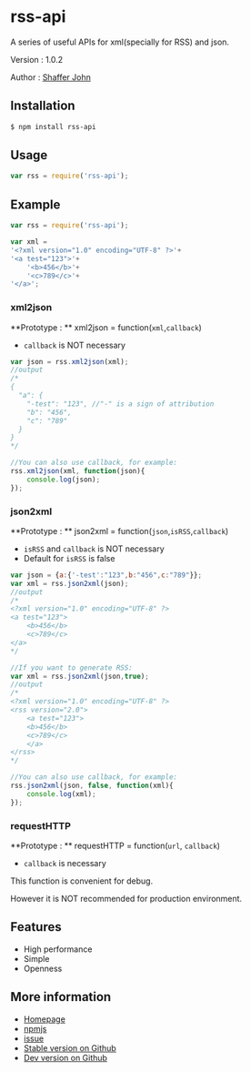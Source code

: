 # rss-api
A series of useful APIs for xml(specially for RSS) and json.

Version : 1.0.2

Author : [Shaffer John](http://www.shaffer.cn)

## Installation

```bash
$ npm install rss-api
```

## Usage
```js
var rss = require('rss-api');
```


## Example
```js
var rss = require('rss-api');

var xml = 
'<?xml version="1.0" encoding="UTF-8" ?>'+
'<a test="123">'+
    '<b>456</b>'+
    '<c>789</c>'+
'</a>';
```

### xml2json
**Prototype : **
    xml2json = function(`xml`,`callback`)
    
* `callback` is NOT necessary

```js
var json = rss.xml2json(xml);
//output
/*
{
  "a": {
    "-test": "123", //"-" is a sign of attribution
    "b": "456",
    "c": "789"
  }
}
*/

//You can also use callback, for example:
rss.xml2json(xml, function(json){
    console.log(json);
});
```

### json2xml
**Prototype : **
    json2xml = function(`json`,`isRSS`,`callback`)
    
* `isRSS` and `callback` is NOT necessary
* Default for `isRSS` is false

```js
var json = {a:{'-test':"123",b:"456",c:"789"}};
var xml = rss.json2xml(json);
//output
/*
<?xml version="1.0" encoding="UTF-8" ?>
<a test="123">
    <b>456</b>
    <c>789</c>
</a>
*/

//If you want to generate RSS:
var xml = rss.json2xml(json,true);
//output
/*
<?xml version="1.0" encoding="UTF-8" ?>
<rss version="2.0">
    <a test="123">
    <b>456</b>
    <c>789</c>
    </a>
</rss>
*/

//You can also use callback, for example:
rss.json2xml(json, false, function(xml){
    console.log(xml);
});
```
### requestHTTP
**Prototype : **
    requestHTTP = function(`url`, `callback`)
    
* `callback` is necessary
    
This function is convenient for debug.

However it is NOT recommended for production environment.

## Features

  * High performance
  * Simple
  * Openness

## More information

  * [Homepage](http://www.shaffer.cn)
  * [npmjs](https://www.npmjs.com/package/rss-api)
  * [issue](https://github.com/shafferjohn/rss-api/issues)
  * [Stable version on Github](https://github.com/shafferjohn/rss-api)
  * [Dev version on Github](https://github.com/shafferjohn/rss-api/tree/dev)
